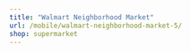 ```yaml
---
title: "Walmart Neighborhood Market"
url: /mobile/walmart-neighborhood-market-5/
shop: supermarket
---
```

